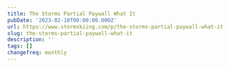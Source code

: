 ```yaml
---
title: The Storms Partial Paywall What It
pubDate: '2023-02-10T00:00:00.000Z'
url: https://www.stormskiing.com/p/the-storms-partial-paywall-what-it
slug: the-storms-partial-paywall-what-it
description: ''
tags: []
changefreq: monthly
---
```


<!-- Add post content below -->
